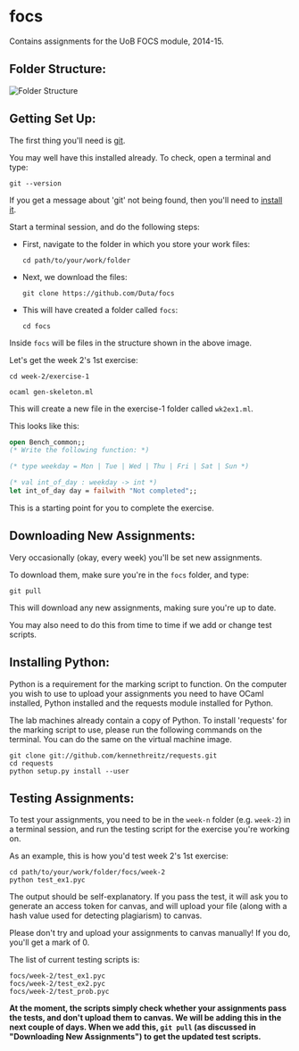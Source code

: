 focs
====

Contains assignments for the UoB FOCS module, 2014-15.

Folder Structure:
-----------------

![Folder Structure](http://i.imgur.com/bg3HRC7.png)

Getting Set Up:
---------------

The first thing you'll need is [git](http://git-scm.com/downloads).

You may well have this installed already. To check, open a terminal and type:

    git --version

If you get a message about 'git' not being found, then you'll need to [install it](http://git-scm.com/downloads).

Start a terminal session, and do the following steps:

 - First, navigate to the folder in which you store your work files:

   `cd path/to/your/work/folder`

 - Next, we download the files:

   `git clone https://github.com/Duta/focs`

 - This will have created a folder called `focs`:

   `cd focs`

Inside `focs` will be files in the structure shown in the above image.

Let's get the week 2's 1st exercise:

    cd week-2/exercise-1

    ocaml gen-skeleton.ml

This will create a new file in the exercise-1 folder called `wk2ex1.ml`.

This looks like this:

```ocaml
open Bench_common;;
(* Write the following function: *)

(* type weekday = Mon | Tue | Wed | Thu | Fri | Sat | Sun *)

(* val int_of_day : weekday -> int *)
let int_of_day day = failwith "Not completed";;
```

This is a starting point for you to complete the exercise.

Downloading New Assignments:
----------------------------

Very occasionally (okay, every week) you'll be set new assignments.

To download them, make sure you're in the `focs` folder, and type:

    git pull

This will download any new assignments, making sure you're up to date.

You may also need to do this from time to time if we add or change test scripts.

Installing Python:
------------------

Python is a requirement for the marking script to function.
On the computer you wish to use to upload your assignments you need to have OCaml installed, Python installed and the requests module installed for Python.

The lab machines already contain a copy of Python. To install 'requests' for the marking script to use, please run the following commands on the terminal. 
You can do the same on the virtual machine image.

	git clone git://github.com/kennethreitz/requests.git
	cd requests 
	python setup.py install --user




Testing Assignments:
--------------------

To test your assignments, you need to be in the `week-n` folder (e.g. `week-2`)
in a terminal session, and run the testing script for the exercise you're working on.

As an example, this is how you'd test week 2's 1st exercise:

    cd path/to/your/work/folder/focs/week-2
    python test_ex1.pyc

The output should be self-explanatory. If you pass the test, it will ask you to
generate an access token for canvas, and will upload your file (along with a
hash value used for detecting plagiarism) to canvas.

Please don't try and upload your assignments to canvas manually!
If you do, you'll get a mark of 0.

The list of current testing scripts is:

    focs/week-2/test_ex1.pyc
    focs/week-2/test_ex2.pyc
    focs/week-2/test_prob.pyc

**At the moment, the scripts simply check whether your assignments pass the
tests, and don't upload them to canvas. We will be adding this in the next
couple of days. When we add this, `git pull` (as discussed in "Downloading New
Assignments") to get the updated test scripts.**
